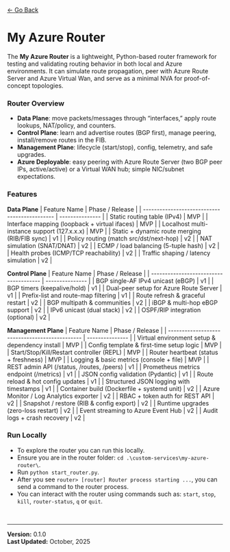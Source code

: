[<- Go Back](../.custom-services.md)

# My Azure Router 
The **My Azure Router** is a lightweight, Python-based router framework for testing and validating routing behavior in both local and Azure environments. It can simulate route propagation, peer with Azure Route Server and Azure Virtual Wan, and serve as a minimal NVA for proof-of-concept topologies.

### Router Overview 
- **Data Plane**: move packets/messages through “interfaces,” apply route lookups, NAT/policy, and counters.
- **Control Plane**: learn and advertise routes (BGP first), manage peering, install/remove routes in the FIB.
- **Management Plane**: lifecycle (start/stop), config, telemetry, and safe upgrades.
- **Azure Deployable**: easy peering with Azure Route Server (two BGP peer IPs, active/active) or a Virtual WAN hub; simple NIC/subnet expectations.

### Features 

**Data Plane**
| Feature Name                                  | Phase / Release |
| --------------------------------------------- | --------------- |
| Static routing table (IPv4)                   | MVP             |
| Interface mapping (loopback + virtual ifaces) | MVP             |
| Localhost multi-instance support (127.x.x.x)  | MVP             |
| Static + dynamic route merging (RIB/FIB sync) | v1              |
| Policy routing (match src/dst/next-hop)       | v2              |
| NAT simulation (SNAT/DNAT)                    | v2              |
| ECMP / load balancing (5-tuple hash)          | v2              |
| Health probes (ICMP/TCP reachability)         | v2              |
| Traffic shaping / latency simulation          | v2              |

**Control Plane**
| Feature Name                           | Phase / Release |
| -------------------------------------- | --------------- |
| BGP single-AF IPv4 unicast (eBGP)      | v1              |
| BGP timers (keepalive/hold)            | v1              |
| Dual-peer setup for Azure Route Server | v1              |
| Prefix-list and route-map filtering    | v1              |
| Route refresh & graceful restart       | v2              |
| BGP multipath & communities            | v2              |
| iBGP & multi-hop eBGP support          | v2              |
| IPv6 unicast (dual stack)              | v2              |
| OSPF/RIP integration (optional)        | v2              |

**Management Plane**
| Feature Name                                   | Phase / Release |
| ---------------------------------------------- | --------------- |
| Virtual environment setup & dependency install | MVP             |
| Config template & first-time setup logic       | MVP             |
| Start/Stop/Kill/Restart controller (REPL)      | MVP             |
| Router heartbeat (status + freshness)          | MVP             |
| Logging & basic metrics (console + file)       | MVP             |
| REST admin API (/status, /routes, /peers)      | v1              |
| Prometheus metrics endpoint (/metrics)         | v1              |
| JSON config validation (Pydantic)              | v1              |
| Route reload & hot config updates              | v1              |
| Structured JSON logging with timestamps        | v1              |
| Container build (Dockerfile + systemd unit)    | v2              |
| Azure Monitor / Log Analytics exporter         | v2              |
| RBAC + token auth for REST API                 | v2              |
| Snapshot / restore (RIB & config export)       | v2              |
| Runtime upgrades (zero-loss restart)           | v2              |
| Event streaming to Azure Event Hub             | v2              |
| Audit logs + crash recovery                    | v2              |

### Run Locally 
- To explore the router you can run this locally. 
- Ensure you are in the router folder: `cd .\custom-services\my-azure-router\`.
- Run `python start_router.py`.
- After you see `router> [router] Router process starting ...`, you can send a command to the router process. 
- You can interact with the router using commands such as: `start`, `stop`, `kill`, `router-status`, `q` or `quit`.

</br>

---

**Version:** 0.1.0  
**Last Updated:** October, 2025